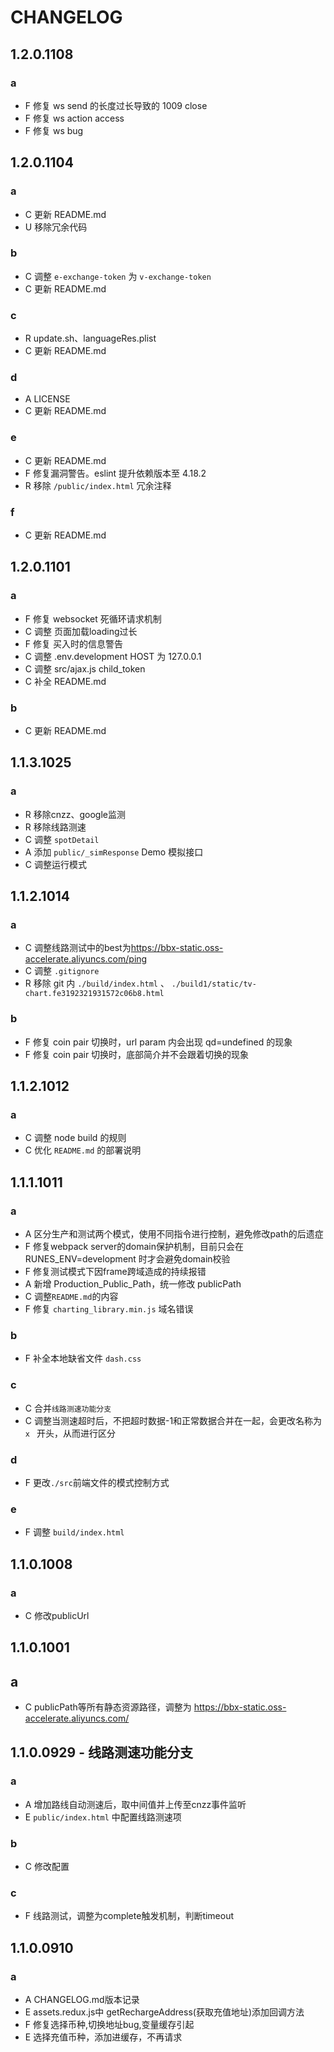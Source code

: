 # CHANGELOG

## 1.2.0.1108
### a
- F 修复 ws send 的长度过长导致的 1009 close
- F 修复 ws action access
- F 修复 ws bug

## 1.2.0.1104
### a
- C 更新 README.md
- U 移除冗余代码
### b
- C 调整 `e-exchange-token` 为 `v-exchange-token`
- C 更新 README.md
### c
- R update.sh、languageRes.plist
- C 更新 README.md
### d
- A LICENSE
- C 更新 README.md
### e
- C 更新 README.md
- F 修复漏洞警告。eslint 提升依赖版本至 4.18.2
- R 移除 `/public/index.html` 冗余注释
### f
- C 更新 README.md

## 1.2.0.1101
### a
- F 修复 websocket 死循环请求机制
- C 调整 页面加载loading过长
- F 修复 买入时的信息警告
- C 调整 .env.development HOST 为 127.0.0.1
- C 调整 src/ajax.js child_token
- C 补全 README.md
### b
- C 更新 README.md

## 1.1.3.1025
### a
- R 移除cnzz、google监测
- R 移除线路测速
- C 调整 `spotDetail`
- A 添加 `public/_simResponse` Demo 模拟接口
- C 调整运行模式

## 1.1.2.1014
### a
- C 调整线路测试中的best为<https://bbx-static.oss-accelerate.aliyuncs.com/ping>
- C 调整 `.gitignore`
- R 移除 git 内 `./build/index.html` 、 `./build1/static/tv-chart.fe3192321931572c06b8.html`
### b
- F 修复 coin pair 切换时，url param 内会出现 qd=undefined 的现象
- F 修复 coin pair 切换时，底部简介并不会跟着切换的现象

## 1.1.2.1012
### a
- C 调整 node build 的规则
- C 优化 `README.md` 的部署说明

## 1.1.1.1011
### a
- A 区分生产和测试两个模式，使用不同指令进行控制，避免修改path的后遗症
- F 修复webpack server的domain保护机制，目前只会在 RUNES_ENV=development 时才会避免domain校验
- F 修复测试模式下因frame跨域造成的持续报错
- A 新增 Production_Public_Path，统一修改 publicPath
- C 调整`README.md`的内容
- F 修复 `charting_library.min.js` 域名错误
### b
- F 补全本地缺省文件 `dash.css`
### c
- C 合并`线路测速功能分支`
- C 调整当测速超时后，不把超时数据-1和正常数据合并在一起，会更改名称为 `x ` 开头，从而进行区分
### d
- F 更改`./src`前端文件的模式控制方式
### e
- F 调整 `build/index.html`

## 1.1.0.1008
### a
-   C 修改publicUrl

## 1.1.0.1001
## a
-   C publicPath等所有静态资源路径，调整为 https://bbx-static.oss-accelerate.aliyuncs.com/

## 1.1.0.0929 - 线路测速功能分支
### a
- A 增加路线自动测速后，取中间值并上传至cnzz事件监听
- E `public/index.html` 中配置线路测速项
### b
- C 修改配置
### c
- F 线路测试，调整为complete触发机制，判断timeout

## 1.1.0.0910
### a
-   A CHANGELOG.md版本记录
-   E assets.redux.js中 getRechargeAddress(获取充值地址)添加回调方法
-   F 修复选择币种,切换地址bug,变量缓存引起
-   E 选择充值币种，添加进缓存，不再请求
